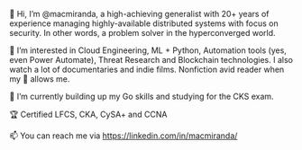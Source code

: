 👋 Hi, I’m @macmiranda, a high-achieving generalist with 20+ years of experience managing highly-available distributed systems with focus on security. In other words, a problem solver in the hyperconverged world.

👀 I’m interested in Cloud Engineering, ML + Python, Automation tools (yes, even Power Automate), Threat Research and Blockchain technologies. I also watch a lot of documentaries and indie films. Nonfiction avid reader when my 👧 allows me.

🌱 I’m currently building up my Go skills and studying for the CKS exam.

🏆 Certified LFCS, CKA, CySA+ and CCNA

📫 You can reach me via https://linkedin.com/in/macmiranda/

<!---
macmiranda/macmiranda is a ✨ special ✨ repository because its `README.md` (this file) appears on your GitHub profile.
You can click the Preview link to take a look at your changes.
--->
